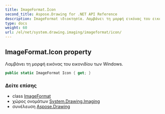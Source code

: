 ```yaml
---
title: ImageFormat.Icon
second_title: Aspose.Drawing for .NET API Reference
description: ImageFormat ιδιοκτησία. Λαμβάνει τη μορφή εικόνας του εικονιδίου των Windows.
type: docs
weight: 60
url: /el/net/system.drawing.imaging/imageformat/icon/
---
```

## ImageFormat.Icon property

Λαμβάνει τη μορφή εικόνας του εικονιδίου των Windows.

```csharp
public static ImageFormat Icon { get; }
```

### Δείτε επίσης

* class [ImageFormat](../)
* χώρος ονομάτων [System.Drawing.Imaging](../../imageformat/)
* συνέλευση [Aspose.Drawing](../../../)


